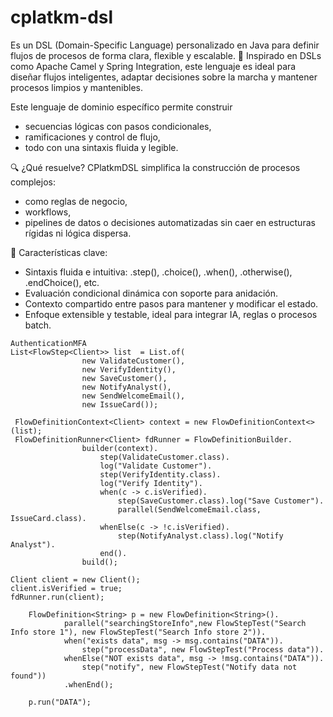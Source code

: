 # cplatkm-dsl

Es un DSL (Domain-Specific Language) personalizado en Java para definir flujos de procesos de forma clara, flexible y escalable.
🚀 Inspirado en DSLs como Apache Camel y Spring Integration, este lenguaje es ideal para diseñar flujos inteligentes, adaptar decisiones sobre la marcha y mantener procesos limpios y mantenibles.

Este lenguaje de dominio específico permite construir 
-    secuencias lógicas con pasos condicionales,
-    ramificaciones y control de flujo,
-    todo con una sintaxis fluida y legible.

🔍 ¿Qué resuelve?
CPlatkmDSL simplifica la construcción de procesos complejos:
-    como reglas de negocio, 
-    workflows, 
-    pipelines de datos o decisiones automatizadas sin caer en estructuras rígidas ni lógica dispersa.

🔧 Características clave:

-    Sintaxis fluida e intuitiva: .step(), .choice(), .when(), .otherwise(), .endChoice(), etc.
-    Evaluación condicional dinámica con soporte para anidación.
-    Contexto compartido entre pasos para mantener y modificar el estado.
-    Enfoque extensible y testable, ideal para integrar IA, reglas o procesos batch.
  

```
AuthenticationMFA
List<FlowStep<Client>> list  = List.of(
                new ValidateCustomer(),
                new VerifyIdentity(),
                new SaveCustomer(),
                new NotifyAnalyst(),
                new SendWelcomeEmail(),
                new IssueCard());

 FlowDefinitionContext<Client> context = new FlowDefinitionContext<>(list);
 FlowDefinitionRunner<Client> fdRunner = FlowDefinitionBuilder.
                builder(context).
                    step(ValidateCustomer.class).
                    log("Validate Customer").
                    step(VerifyIdentity.class).
                    log("Verify Identity").
                    when(c -> c.isVerified).
                        step(SaveCustomer.class).log("Save Customer").
                        parallel(SendWelcomeEmail.class, IssueCard.class).
                    whenElse(c -> !c.isVerified).
                        step(NotifyAnalyst.class).log("Notify Analyst").
                    end().
                build();

Client client = new Client();
client.isVerified = true;
fdRunner.run(client);
```

```
    FlowDefinition<String> p = new FlowDefinition<String>().
            parallel("searchingStoreInfo",new FlowStepTest("Search Info store 1"), new FlowStepTest("Search Info store 2")).
            when("exists data", msg -> msg.contains("DATA")).
                step("processData", new FlowStepTest("Process data")).
            whenElse("NOT exists data", msg -> !msg.contains("DATA")).
                step("notify", new FlowStepTest("Notify data not found"))
            .whenEnd();

    p.run("DATA");
```


